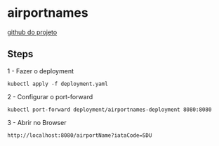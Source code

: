 # airportnames

[github do projeto](https://github.com/ricardomerces/airportnames?tab=readme-ov-file)

## Steps

1 - Fazer o deployment

    kubectl apply -f deployment.yaml

2 - Configurar o port-forward

    kubectl port-forward deployment/airportnames-deployment 8080:8080

3 - Abrir no Browser

    http://localhost:8080/airportName?iataCode=SDU
